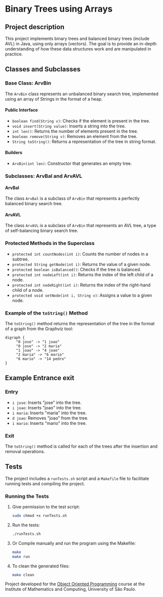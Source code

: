 # Binary Trees using Arrays

## Project description

This project implements binary trees and balanced binary trees (include AVL) in Java, using only arrays (vectors). The goal is to provide an in-depth understanding of how these data structures work and are manipulated in practice.

## Classes and Subclasses

### Base Class: ArvBin

The `ArvBin` class represents an unbalanced binary search tree, implemented using an array of Strings in the format of a heap.

#### Public Interface

- `boolean find(String v)`: Checks if the element is present in the tree.
- `void insert(String value)`: Inserts a string into the tree.
- `int len()`: Returns the number of elements present in the tree.
- `boolean remove(String v)`: Removes an element from the tree.
- `String toString()`: Returns a representation of the tree in string format.

#### Builders

- `ArvBin(int len)`: Constructor that generates an empty tree.

### Subclasses: ArvBal and ArvAVL

#### ArvBal

The class `ArvBal` is a subclass of `ArvBin` that represents a perfectly balanced binary search tree.

#### ArvAVL

The class `ArvAVL` is a subclass of `ArvBin` that represents an AVL tree, a type of self-balancing binary search tree.

### Protected Methods in the Superclass

- `protected int countNodes(int i)`: Counts the number of nodes in a subtree.
- `protected String getNode(int i)`: Returns the value of a given node.
- `protected boolean isBalanced()`: Checks if the tree is balanced.
- `protected int nodeLeft(int i)`: Returns the index of the left child of a node.
- `protected int nodeRight(int i)`: Returns the index of the right-hand child of a node.
- `protected void setNode(int i, String v)`: Assigns a value to a given node.

### Example of the `toString()` Method

The `toString()` method returns the representation of the tree in the format of a graph from the Graphviz tool:

```
digraph {
     "0 jose" -> "1 joao"
     "0 jose" -> "2 maria"
     "1 joao" -> "4 joao"
     "2 maria" -> "6 mario"
     "6 mario" -> "14 pedro"
}
```

## Example Entrance exit

### Entry

- `i jose`: Inserts "jose" into the tree.
- `i joao`: Inserts "joao" into the tree.
- `i maria`: Inserts "maria" into the tree.
- `d joao`: Removes "joao" from the tree.
- `i mario`: Inserts "mario" into the tree.

### Exit

The `toString()` method is called for each of the trees after the insertion and removal operations.

## Tests

The project includes a `runTests.sh` script and a `Makefile` file to facilitate running tests and compiling the project.

### Running the Tests

1. Give permission to the test script:

     ```bash
     sudo chmod +x runTests.sh
     ```

2. Run the tests:

     ```bash
     ./runTests.sh
     ```


3. Or Compile manually and run the program using the Makefile:

     ```bash
     make
     make run
     ```


4. To clean the generated files:

     ```bash
     make clean
     ```




Project developed for the [Object Oriented Programming](https://uspdigital.usp.br/jupiterweb/obterDisciplina?sgldis=SSC0103&codcur=55041&codhab=0) course at the Institute of Mathematics and Computing, University of São Paulo.
